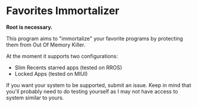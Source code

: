 # Favorites Immortalizer
**Root is necessary.**

This program aims to "immortalize" your favorite programs by protecting them from Out Of Memory Killer.

At the moment it supports two configurations:
 - Slim Recents starred apps (tested on RROS)
 - Locked Apps (tested on MIUI)

If you want your system to be supported, submit an issue.
Keep in mind that you'll probably need to do testing yourself as I may not have access to system similar to yours.
